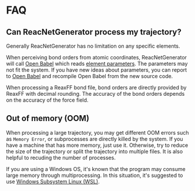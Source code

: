 # FAQ

## Can ReacNetGenerator process my trajectory?

Generally ReacNetGenerator has no limitation on any specific elements.

When perceiving bond orders from atomic coordinates, ReacNetGenerator will call [Open Babel][openbabel] which reads [element parameters](https://github.com/openbabel/openbabel/blob/2f34bda337d7ddefa8f2bebfc23931a63e45241f/src/elementtable.h).
The parameters may not fit the system.
If you have new ideas about parameters, you can report to [Open Babel][openbabel] and recompile Open Babel from the new source code.

When processing a ReaxFF bond file, bond orders are directly provided by ReaxFF with decimal rounding.
The accuracy of the bond orders depends on the accuracy of the force field.

## Out of memory (OOM)

When processing a large trajectory, you may get different OOM errors such as `Memory Error`, or subprocesses are directly killed by the system.
If you have a machine that has more memory, just use it.
Otherwise, try to reduce the size of the trajectory or split the trajectory into multiple files.
It is also helpful to recuding the number of processes. 

If you are using a Windows OS, it's known that the program may consume large memory through multiprocessing.
In this situation, it's suggested to use [Windows Subsystem Linux (WSL)](https://docs.microsoft.com/windows/wsl).

[openbabel]: https://github.com/openbabel/openbabel
